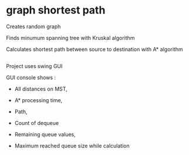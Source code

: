 # graph shortest path
Creates random graph

Finds minumum spanning tree with Kruskal algorithm

Calculates shortest path between source to destination with A* algorithm

##

Project uses swing GUI

GUI console shows : 

- All distances on MST, 

- A* processing time, 

- Path, 

- Count of dequeue 

- Remaining queue values,

- Maximum reached queue size while calculation
